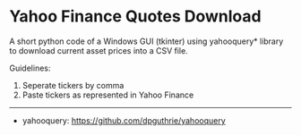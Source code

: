 # Yahoo Finance Quotes Download

A short python code of a Windows GUI (tkinter) using yahooquery* library to download current asset prices into a CSV file.

Guidelines:
1. Seperate tickers by comma
2. Paste tickers as represented in Yahoo Finance


---
* yahooquery: https://github.com/dpguthrie/yahooquery
